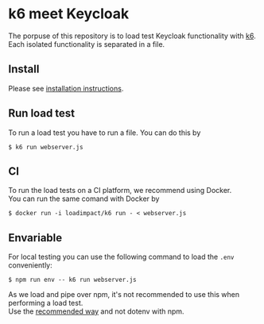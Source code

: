 # k6 meet Keycloak
The porpuse of this repository is to load test Keycloak functionality with [k6](https://k6.io/).  
Each isolated functionality is separated in a file.

## Install
Please see [installation instructions](https://k6.io/docs/getting-started/installation/).

## Run load test
To run a load test you have to run a file. You can do this by  
```
$ k6 run webserver.js
```

## CI
To run the load tests on a CI platform, we recommend using Docker.  
You can run the same comand with Docker by
```
$ docker run -i loadimpact/k6 run - < webserver.js
```

## Envariable
For local testing you can use the following command to load the `.env` conveniently:
```
$ npm run env -- k6 run webserver.js
```
As we load and pipe over npm, it's not recommended to use this when performing a load test.  
Use the [recommended way](https://k6.io/docs/using-k6/environment-variables/) and not dotenv with npm.